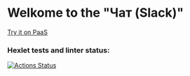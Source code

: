 # Welkome to the "Чат (Slack)"

[Try it on PaaS](https://frontend-project-12-0cun.onrender.com)


### Hexlet tests and linter status:
[![Actions Status](https://github.com/RockForr/frontend-project-12/actions/workflows/hexlet-check.yml/badge.svg)](https://github.com/RockForr/frontend-project-12/actions)